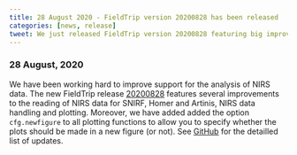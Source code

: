 ```yaml
---
title: 28 August 2020 - FieldTrip version 20200828 has been released
categories: [news, release]
tweet: We just released FieldTrip version 20200828 featuring big improvements to NIRS data reading, handling and plotting! Check the latest and greatest at http://www.fieldtriptoolbox.org/#28-August-2020
---
```


### 28 August, 2020

We have been working hard to improve support for the analysis of NIRS data. The new FieldTrip release [20200828](http://github.com/fieldtrip/fieldtrip/releases/tag/20200828) features several improvements to the reading of NIRS data for SNIRF, Homer and Artinis, NIRS data handling and plotting. Moreover, we have added added the option `cfg.newfigure` to all plotting functions to allow you to specify whether the plots should be made in a new figure (or not). See [GitHub](https://github.com/fieldtrip/fieldtrip/compare/20200828...20200826) for the detailled list of updates.
